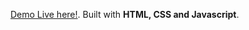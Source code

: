 [Demo Live here!](https://oyelowo.github.io/technical_documentation/documentation.html).
Built with **HTML, CSS and Javascript**.
